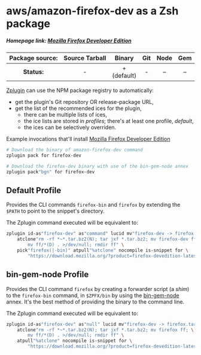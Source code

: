 # aws/amazon-firefox-dev as a Zsh package

##### Homepage link: [Mozilla Firefox Developer Edition](https://www.mozilla.org/en-US/firefox/developer/)

| **Package source:** | Source Tarball | Binary | Git | Node | Gem |
|:-------------------:|:--------------:|:------:|:---:|:----:|:---:|
| **Status:**         |  -             | + <br> (default) |  -  |   –  |  –  |

[Zplugin](https://github.com/zdharma/zplugin) can use the NPM package registry
to automatically:

- get the plugin's Git repository OR release-package URL,
- get the list of the recommended ices for the plugin,
    - there can be multiple lists of ices,
    - the ice lists are stored in *profiles*; there's at least one profile, *default*,
    - the ices can be selectively overriden.

Example invocations that'll install [Mozilla Firefox Developer Edition](https://www.mozilla.org/en-US/firefox/developer/)

```zsh
# Download the binary of amazon-firefox-dev command
zplugin pack for firefox-dev

# Download the firefox-dev binary with use of the bin-gem-node annex
zplugin pack"bgn" for firefox-dev
```

## Default Profile

Provides the CLI commands `firefox-bin` and `firefox` by extending the `$PATH`
to point to the snippet's directory.

The Zplugin command executed will be equivalent to:

```zsh
zplugin id-as"firefox-dev" as"command" lucid mv"firefox-dev -> firefox.tar.bz2" \
    atclone"rm -rf *~*.tar.bz2(N); tar jxf *.tar.bz2; mv firefox-dev ff; \
        mv ff/*(D) . >/dev/null; rmdir ff" \
    pick"firefox(|-bin)" atpull"%atclone" nocompile is-snippet for \
        "https://download.mozilla.org/?product=firefox-devedition-latest-ssl&os=${${${(M)OSTYPE##linux}:+linux64}:-${${(M)OSTYPE##darwin}:+osx}}&lang=en-US"
```

## bin-gem-node Profile

Provides the CLI command `firefox` by creating a forwarder script (a *shim*) to
the `firefox-bin` command, in `$ZPFX/bin` by using the
[bin-gem-node](https://github.com/zplugin/z-a-bin-gem-node) annex. It's the best
method of providing the binary to the command line.

The Zplugin command executed will be equivalent to:

```zsh
zplugin id-as"firefox-dev" as"null" lucid mv"firefox-dev -> firefox.tar.bz2" \
    atclone"rm -rf *~*.tar.bz2(N); tar jxf *.tar.bz2; mv firefox ff; \
        mv ff/*(D) . >/dev/null; rmdir ff" \
    atpull"%atclone" nocompile is-snippet for \
        "https://download.mozilla.org/?product=firefox-devedition-latest-ssl&os=${${${(M)OSTYPE##linux}:+linux64}:-${${(M)OSTYPE##darwin}:+osx}}&lang=en-US"
```

<!-- vim:set ft=markdown tw=80 fo+=an1 autoindent: -->
